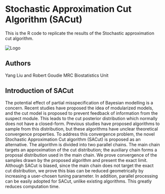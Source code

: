 # Stochastic Approximation Cut Algorithm (SACut)
This is the R code to replicate the results of the Stochastic approximation cut algorithm.

![Logo](https://user-images.githubusercontent.com/24710640/80987935-aec2e400-8e2a-11ea-81e3-3ebba6fef8c5.png)

## Authors
Yang Liu and Robert Goudie
MRC Biostatistics Unit

## Introduction of SACut
The potential effect of partial misspecification of Bayesian modelling is a concern. Recent studies have proposed the idea of modularized models, and the cut model is proposed to prevent feedback of information from the suspect module. This leads to the cut posterior distribution which normally does not have a closed-form. Previous studies have proposed algorithms to sample from this distribution, but these algorithms have unclear theoretical convergence properties. To address this convergence problem, the novel Stochastic Approximation Cut algorithm (SACut) is proposed as an alternative. The algorithm is divided into two parallel chains. The main chain targets an approximation of the cut distribution; the auxiliary chain forms a proposal distribution used in the main chain. We prove convergence of the samples drawn by the proposed algorithm and present the exact limit. Although SACut is biased, since the main chain does not target the exact cut distribution, we prove this bias can be reduced geometrically by increasing a user-chosen tuning parameter. In addition, parallel processing can be easily adopted for SACut, unlike existing algorithms. This greatly reduces computation time.
